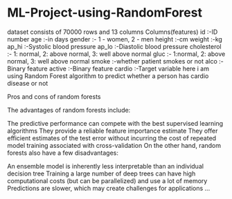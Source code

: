 # ML-Project-using-RandomForest
dataset consists of 70000 rows and 13 columns
Columns(features)
id           :-ID number
age          :-in days
gender       :- 1 - women, 2 - men
height       :-cm
weight       :-kg
ap_hi        :-Systolic blood pressure
ap_lo        :-Diastolic blood pressure
cholesterol  :- 1: normal, 2: above normal, 3: well above normal
gluc         :- 1:normal, 2: above normal, 3: well above normal
smoke        :-whether patient smokes or not
alco         :-Binary feature
active       :-Binary feature
cardio       :-Target variable
here i am using Random Forest algorithm to predict whether a person has cardio disease or not


Pros and cons of random forests

The advantages of random forests include:

The predictive performance can compete with the best supervised learning algorithms
They provide a reliable feature importance estimate
They offer efficient estimates of the test error without incurring the cost of repeated model training associated with cross-validation
On the other hand, random forests also have a few disadvantages:

An ensemble model is inherently less interpretable than an individual decision tree
Training a large number of deep trees can have high computational costs (but can be parallelized) and use a lot of memory
Predictions are slower, which may create challenges for applications ...
